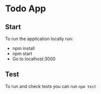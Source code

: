 # Todo App

## Start

To run the application locally run:

* npm install
* npm start
* Go to localhost:3000


## Test

To run and check tests you can run ```npm test```
